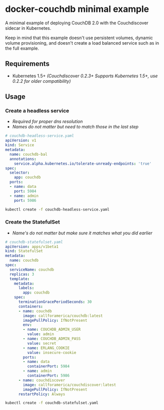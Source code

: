 # docker-couchdb minimal example

A minimal example of deploying CouchDB 2.0 with the Couchdiscover sidecar in Kubernetes.

Keep in mind that this example doesn't use persistent volumes, dynamic volume provisioning, and doesn't create a load balanced service such as in the full example.

## Requirements
* Kubernetes 1.5+ *(Couchdiscover 0.2.3+ Supports Kubernetes 1.5+, use 0.2.2 for older compatibility)*


## Usage

### Create a headless service
* *Required for proper dns resolution*
* *Names do not matter but need to match those in the last step*

```yaml
# couchdb-headless-service.yaml
apiVersion: v1
kind: Service
metadata:
  name: couchdb-bal
  annotations:
    service.alpha.kubernetes.io/tolerate-unready-endpoints: 'true'
spec:
  selector:
    app: couchdb
  ports:
  - name: data
    port: 5984
  - name: admin
    port: 5986
```

```bash
kubectl create -f couchdb-headless-service.yaml
```

### Create the StatefulSet
* *Name's do not matter but make sure it matches what you did earlier*

```yaml
# couchdb-statefulset.yaml
apiVersion: apps/v1beta1
kind: StatefulSet
metadata:
  name: couchdb
spec:
  serviceName: couchdb
  replicas: 3
  template:
    metadata:
      labels:
        app: couchdb
    spec:
      terminationGracePeriodSeconds: 30
      containers:
      - name: couchdb
        image: callforamerica/couchdb:latest
        imagePullPolicy: IfNotPresent
        env:
        - name: COUCHDB_ADMIN_USER
          value: admin
        - name: COUCHDB_ADMIN_PASS
          value: secret
        - name: ERLANG_COOKIE
          value: insecure-cookie
        ports:
        - name: data
          containerPort: 5984
        - name: admin
          containerPort: 5986
      - name: couchdiscover
        image: callforamerica/couchdiscover:latest
        imagePullPolicy: IfNotPresent
      restartPolicy: Always
```

```bash
kubectl create -f couchdb-statefulset.yaml
```

